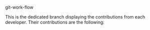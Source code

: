 git-work-flow

This is the dedicated branch displaying the contributions from each developer. Their contributions are the following:
